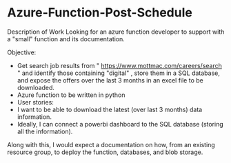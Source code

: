 # Azure-Function-Post-Schedule


Description of Work
Looking for an azure function developer to support with a "small" function and its documentation.

Objective:
- Get search job results from " https://www.mottmac.com/careers/search " and identify those containing "digital" , store them in a SQL database, and expose the offers over the last 3 months in an excel file to be downloaded.
- Azure function to be written in python
- User stories:
- I want to be able to download the latest (over last 3 months) data information.
- Ideally, I can connect a powerbi dashboard to the SQL database (storing all the information).

Along with this, I would expect a documentation on how, from an existing resource group, to deploy the function, databases, and blob storage.
